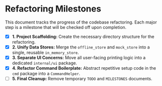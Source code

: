 # Refactoring Milestones

This document tracks the progress of the codebase refactoring. Each major step is a milestone that will be checked off upon completion.

- [x] **1. Project Scaffolding:** Create the necessary directory structure for the refactoring.
- [x] **2. Unify Data Stores:** Merge the `offline_store` and `mock_store` into a single, reusable `in_memory_store`.
- [x] **3. Separate UI Concerns:** Move all user-facing printing logic into a dedicated `internal/ui` package.
- [x] **4. Refactor Command Boilerplate:** Abstract repetitive setup code in the `cmd` package into a `CommandHelper`.
- [ ] **5. Final Cleanup:** Remove temporary `TODO` and `MILESTONES` documents.
